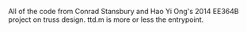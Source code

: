 All of the code from Conrad Stansbury and Hao Yi Ong's 2014 EE364B project on truss design. ttd.m is more or less the entrypoint.

